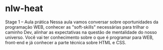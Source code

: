 # nlw-heat
 Stage 1 – Aula prática Nessa aula vamos conversar sobre oportunidades da programação WEB, conhecer as "soft-skills" necessárias para trilhar o caminho Dev, alinhar as expectativas na questão de mentalidade do nosso universo. Você vai ter conhecimento sobre o que é programar para WEB, front-end e já conhecer a parte técnica sobre HTML e CSS.
